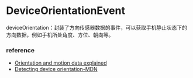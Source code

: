 DeviceOrientationEvent
=======

deviceOrientation：封装了方向传感器数据的事件，可以获取手机静止状态下的方向数据，例如手机所处角度、方位、朝向等。

### reference

- [Orientation and motion data explained](https://developer.mozilla.org/en-US/docs/Web/Guide/Events/Orientation_and_motion_data_explained)
- [Detecting device orientation-MDN](https://developer.mozilla.org/en-US/docs/Web/API/Detecting_device_orientation)
